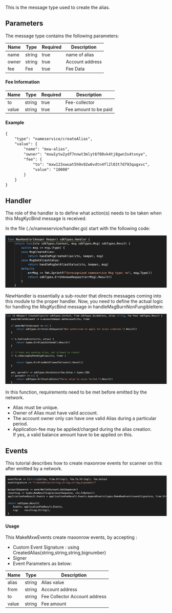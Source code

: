 This is the message type used to create the alias.


<!-- type MsgCreateAlias struct {
	Name  string         `json:"name"`
	Owner sdk.AccAddress `json:"owner"`
	Fee   Fee            `json:"fee"`
}

type Fee struct {
	To    sdkTypes.AccAddress `json:"to"`
	Value string              `json:"value"`
} -->


## Parameters

The message type contains the following parameters:

| Name | Type | Required | Description                 |
| ---- | ---- | -------- | --------------------------- |
| name | string | true   | name of alias| | 
| owner | string | true   | Account address| | 
| fee | Fee | true   | Fee Data| | 


#### Fee Information
| Name | Type | Required | Description                 |
| ---- | ---- | -------- | --------------------------- |
| to | string | true   | Fee-collector| | 
| value | string | true   | Fee amount to be paid| | 


#### Example

```
{
    "type": "nameservice/createAlias",
    "value": {
        "name": "mxw-alias",
        "owner": "mxw1ytw2ydf7nnwt3mlyt6f00vk4tj8gwn3s4txnye",
        "fee": {
            "to": "mxw123xwuat5h9x92w6vdtn4fl2l03t7d793qugxvc",
            "value": "10000"
        }
    }
}

```

## Handler

The role of the handler is to define what action(s) needs to be taken when this MsgKycBind message is received.

In the file (./x/nameservice/handler.go) start with the following code:

![Image-1](../pic/CreateAlias_01.png)


NewHandler is essentially a sub-router that directs messages coming into this module to the proper handler.
Now, you need to define the actual logic for handling the MsgKycBind message in handleMsgBurnNonFungibleItem:

![Image-2](../pic/CreateAlias_02.png)


In this function, requirements need to be met before emitted by the network.  

* Alias must be unique.
* Owner of Alias must have valid account.
* The account owner only can have one valid Alias during a particular period. 
* Application-fee may be applied/charged during the alias creation.  
  If yes, a valid balance amount have to be applied on this. 


## Events
This tutorial describes how to create maxonrow events for scanner on this after emitted by a network.

![Image-1](../pic/CreateAlias_03.png)  


#### Usage
This MakeMxwEvents create maxonrow events, by accepting :

* Custom Event Signature : using CreatedAlias(string,string,string,bignumber)
* Signer
* Event Parameters as below: 

| Name | Type | Description                 |
| ---- | ---- | --------------------------- |
| alias | string | Alias value| | 
| from | string | Account address| | 
| to | string | Fee Collector Account address| | 
| value | string | Fee amount| | 






